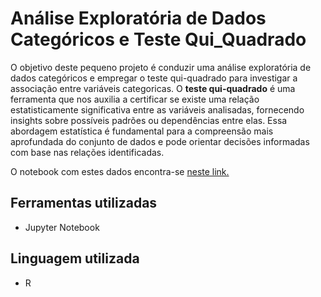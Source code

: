 # Análise Exploratória de Dados Categóricos e Teste Qui_Quadrado

O objetivo deste pequeno projeto é conduzir uma análise exploratória de dados categóricos e empregar o teste qui-quadrado para investigar a associação entre variáveis categoricas. 
O **teste qui-quadrado** é uma ferramenta que nos auxilia a certificar se existe uma relação estatisticamente significativa entre as variáveis analisadas, fornecendo insights 
sobre possíveis padrões ou dependências entre elas. 
Essa abordagem estatística é fundamental para a compreensão mais aprofundada do conjunto de dados e pode orientar decisões informadas com base nas relações identificadas.

O notebook com estes dados encontra-se [neste link.](https://github.com/leticiadluz/AED_categoricos-qui_quadrado_R/blob/main/AED_Categoricos.ipynb)

## Ferramentas utilizadas

* Jupyter Notebook

## Linguagem utilizada

* R
